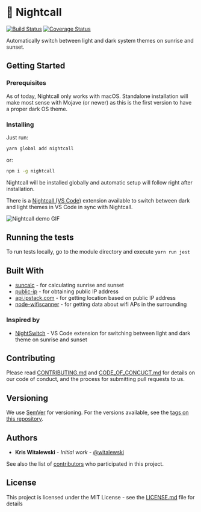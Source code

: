 
# 🌃 Nightcall

[![Build Status](https://travis-ci.com/witalewski/nightcall.svg?branch=master)](https://travis-ci.com/witalewski/nightcall)
[![Coverage Status](https://coveralls.io/repos/github/witalewski/nightcall/badge.svg?branch=master)](https://coveralls.io/github/witalewski/nightcall?branch=master)

Automatically switch between light and dark system themes on sunrise and sunset.

## Getting Started

### Prerequisites

As of today, Nightcall only works with macOS. Standalone installation will make most sense with Mojave (or newer) as this is the first version to have a proper dark OS theme.

### Installing

Just run:

```sh
yarn global add nightcall
```
or:
```sh
npm i -g nightcall
```

Nightcall will be installed globally and automatic setup will follow right after installation.


There is a [Nightcall (VS Code)](https://marketplace.visualstudio.com/items?itemName=witalewski.nightcall-vs-code) extension available to switch between dark and light themes in VS Code in sync with Nightcall.

![Nightcall demo GIF](https://media.giphy.com/media/d2a9dVmhW4vb1vw0zU/giphy.gif)

## Running the tests

To run tests locally, go to the module directory and execute `yarn run jest`

## Built With

* [suncalc](https://www.npmjs.com/package/suncalc) - for calculating sunrise and sunset
* [public-ip](https://www.npmjs.com/package/public-ip) - for obtaining public IP address
* [api.ipstack.com](http://api.ipstack.com/) - for getting location based on public IP address
* [node-wifiscanner](https://www.npmjs.com/package/node-wifiscanner) - for getting data about wifi APs in the surrounding

### Inspired by

* [NightSwitch](https://marketplace.visualstudio.com/items?itemName=gharveymn.nightswitch) - VS Code extension for switching between light and dark theme on sunrise and sunset

## Contributing

Please read [CONTRIBUTING.md](CONTRIBUTING.md) and [CODE_OF_CONCUCT.md](CODE_OF_CONDUCT.md) for details on our code of conduct, and the process for submitting pull requests to us.

## Versioning

We use [SemVer](http://semver.org/) for versioning. For the versions available, see the [tags on this repository](https://github.com/your/project/tags). 

## Authors

* **Kris Witalewski** - *Initial work* - [@witalewski](https://github.com/witalewski/)

See also the list of [contributors](https://github.com/witalewski/nightcall/contributors) who participated in this project.

## License

This project is licensed under the MIT License - see the [LICENSE.md](LICENSE.md) file for details